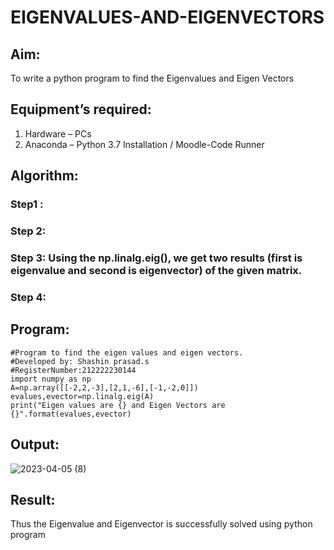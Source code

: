 # EIGENVALUES-AND-EIGENVECTORS
## Aim:
To write a python program to find the Eigenvalues and Eigen Vectors
## Equipment’s required:
1. 	Hardware – PCs
2. 	Anaconda – Python 3.7 Installation / Moodle-Code Runner
## Algorithm:
### Step1 : 
### Step 2: 
### Step 3: Using the np.linalg.eig(),  we get two results (first is eigenvalue and second is eigenvector) of the given matrix.
### Step 4: 

## Program:
```
#Program to find the eigen values and eigen vectors.
#Developed by: Shashin prasad.s
#RegisterNumber:212222230144
import numpy as np
A=np.array([[-2,2,-3],[2,1,-6],[-1,-2,0]])
evalues,evector=np.linalg.eig(A)
print("Eigen values are {} and Eigen Vectors are {}".format(evalues,evector)
```

## Output:

![2023-04-05 (8)](https://user-images.githubusercontent.com/129143499/230021959-83a3d4e0-12fb-458b-a9a4-0bf68a88b23c.png)



## Result:
Thus the Eigenvalue and Eigenvector is successfully solved using python program
